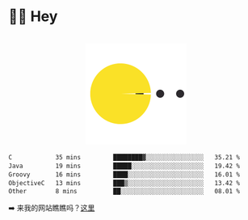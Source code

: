 
# 👋🏻 Hey
<div align="center">
	<br>
	<img src="https://raw.githubusercontent.com/Aniket965/Aniket965/master/pacman.svg?sanitize=true" width="200" height="200">
	<br>
</div>

<!--START_SECTION:waka-->

```txt
C            35 mins         ████████▓░░░░░░░░░░░░░░░░   35.21 %
Java         19 mins         █████░░░░░░░░░░░░░░░░░░░░   19.42 %
Groovy       16 mins         ████░░░░░░░░░░░░░░░░░░░░░   16.01 %
ObjectiveC   13 mins         ███▒░░░░░░░░░░░░░░░░░░░░░   13.42 %
Other        8 mins          ██░░░░░░░░░░░░░░░░░░░░░░░   08.01 %
```

<!--END_SECTION:waka-->

 ➡️  来我的网站瞧瞧吗？[这里](https://www.shaolongfei.com)
